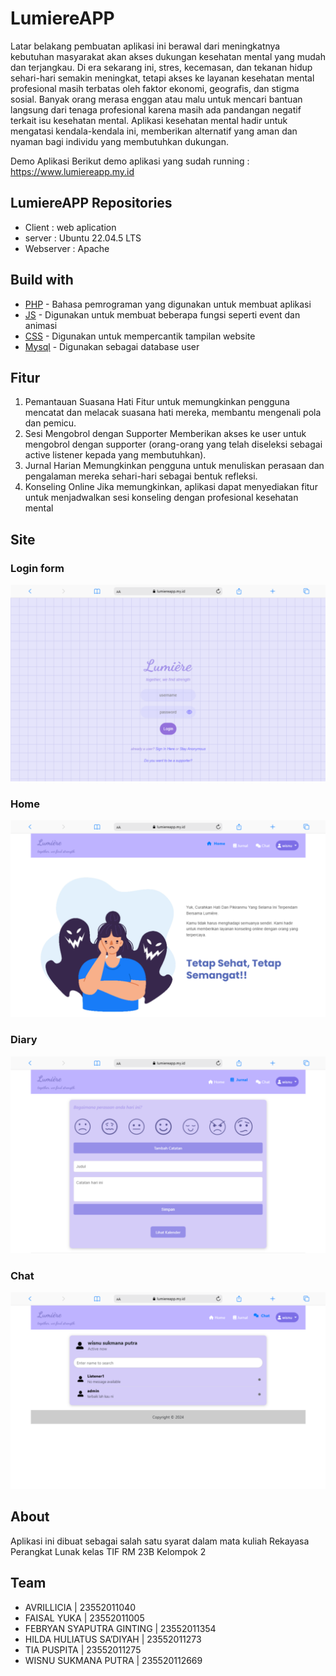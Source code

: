 # LumiereAPP

Latar belakang pembuatan aplikasi ini berawal dari meningkatnya kebutuhan masyarakat akan akses dukungan kesehatan mental yang mudah dan terjangkau. Di era sekarang ini, stres, kecemasan, dan tekanan hidup sehari-hari semakin meningkat, tetapi akses ke layanan kesehatan mental profesional masih terbatas oleh faktor ekonomi, geografis, dan stigma sosial. Banyak orang merasa enggan atau malu untuk mencari bantuan langsung dari tenaga profesional karena masih ada pandangan negatif terkait isu kesehatan mental. Aplikasi kesehatan mental hadir untuk mengatasi kendala-kendala ini, memberikan alternatif yang aman dan nyaman bagi individu yang membutuhkan dukungan.

Demo Aplikasi
Berikut demo aplikasi yang sudah running : https://www.lumiereapp.my.id

## LumiereAPP Repositories

- Client : web aplication
- server : Ubuntu 22.04.5 LTS
- Webserver : Apache


## Build with
- [PHP](https://www.php.net/) - Bahasa pemrograman yang digunakan untuk membuat aplikasi
- [JS](https://www.w3.org/wiki/JavaScript_best_practices) -  Digunakan untuk membuat beberapa fungsi seperti event dan animasi
- [CSS](https://www.w3.org/Style/CSS/Overview.en.html) - Digunakan untuk mempercantik tampilan website
- [Mysql](https://www.mysql.com/) - Digunakan sebagai database user




## Fitur

1. Pemantauan Suasana Hati Fitur untuk memungkinkan pengguna mencatat dan melacak suasana hati mereka, membantu mengenali pola dan pemicu.
2. Sesi Mengobrol dengan Supporter Memberikan akses ke user untuk mengobrol dengan supporter (orang-orang yang telah diseleksi sebagai active listener kepada yang membutuhkan).
3. Jurnal Harian Memungkinkan pengguna untuk menuliskan perasaan dan pengalaman mereka sehari-hari sebagai bentuk refleksi.
4. Konseling Online Jika memungkinkan, aplikasi dapat menyediakan fitur untuk menjadwalkan sesi konseling dengan profesional kesehatan mental


## Site

### Login form
![](https://raw.githubusercontent.com/wisnushaputra/lumiereapp/03e0d445967e58a9b43ae136248c37ac72843225/demo/login.png)

### Home
![](https://github.com/wisnushaputra/lumiereapp/blob/main/demo/home.png?raw=true)

### Diary
![](https://github.com/wisnushaputra/lumiereapp/blob/main/demo/diary.png?raw=true)

### Chat
![](https://github.com/wisnushaputra/lumiereapp/blob/main/demo/chat.png?raw=true)


## About

Aplikasi ini dibuat sebagai salah satu syarat dalam mata kuliah Rekayasa Perangkat Lunak kelas TIF RM 23B Kelompok 2

## Team

- AVRILLICIA               | 23552011040
- FAISAL YUKA              | 23552011005
- FEBRYAN SYAPUTRA GINTING | 23552011354
- HILDA HULIATUS SA’DIYAH  | 23552011273
- TIA PUSPITA              | 23552011275
- WISNU SUKMANA PUTRA      | 235520112669
